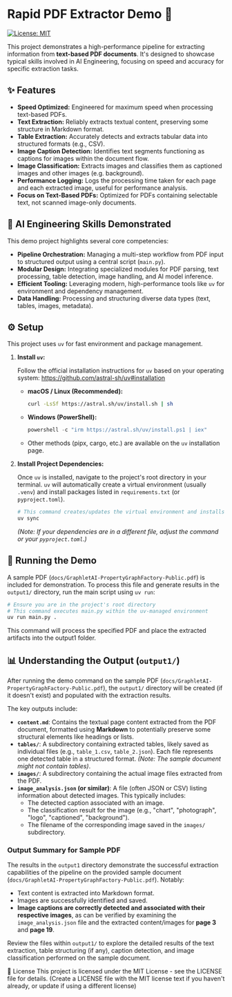 # Rapid PDF Extractor Demo 🚀

[![License: MIT](https://img.shields.io/badge/License-MIT-yellow.svg)](https://opensource.org/licenses/MIT) <!-- Optional: Replace MIT with your license -->

This project demonstrates a high-performance pipeline for extracting information from **text-based PDF documents**. It's designed to showcase typical skills involved in AI Engineering, focusing on speed and accuracy for specific extraction tasks.

## ✨ Features

*   **Speed Optimized:** Engineered for maximum speed when processing text-based PDFs.
*   **Text Extraction:** Reliably extracts textual content, preserving some structure in Markdown format.
*   **Table Extraction:** Accurately detects and extracts tabular data into structured formats (e.g., CSV).
*   **Image Caption Detection:** Identifies text segments functioning as captions for images within the document flow.
*   **Image Classification:** Extracts images and classifies them as captioned images and other images (e.g. background).
*   **Performance Logging:** Logs the processing time taken for each page and each extracted image, useful for performance analysis.
*   **Focus on Text-Based PDFs:** Optimized for PDFs containing selectable text, not scanned image-only documents.

## 🧠 AI Engineering Skills Demonstrated

This demo project highlights several core competencies:

*   **Pipeline Orchestration:** Managing a multi-step workflow from PDF input to structured output using a central script (`main.py`).
*   **Modular Design:** Integrating specialized modules for PDF parsing, text processing, table detection, image handling, and AI model inference.
*   **Efficient Tooling:** Leveraging modern, high-performance tools like `uv` for environment and dependency management.
*   **Data Handling:** Processing and structuring diverse data types (text, tables, images, metadata).

## ⚙️ Setup

This project uses `uv` for fast environment and package management.

1.  **Install `uv`:**

    Follow the official installation instructions for `uv` based on your operating system: https://github.com/astral-sh/uv#installation

    *   **macOS / Linux (Recommended):**
        ```bash
        curl -LsSf https://astral.sh/uv/install.sh | sh
        ```
    *   **Windows (PowerShell):**
        ```powershell
        powershell -c "irm https://astral.sh/uv/install.ps1 | iex"
        ```
    *   Other methods (pipx, cargo, etc.) are available on the `uv` installation page.

2.  **Install Project Dependencies:**

    Once `uv` is installed, navigate to the project's root directory in your terminal. `uv` will automatically create a virtual environment (usually `.venv`) and install packages listed in `requirements.txt` (or `pyproject.toml`).

    ```bash
    # This command creates/updates the virtual environment and installs packages
    uv sync
    ```
    *(Note: If your dependencies are in a different file, adjust the command or your `pyproject.toml`.)*

## 🚀 Running the Demo

A sample PDF (`docs/GraphletAI-PropertyGraphFactory-Public.pdf`) is included for demonstration. To process this file and generate results in the `output1/` directory, run the main script using `uv run`:

```bash
# Ensure you are in the project's root directory
# This command executes main.py within the uv-managed environment
uv run main.py .
```
This command will process the specified PDF and place the extracted artifacts into the output1 folder.

## 📊 Understanding the Output (`output1/`)

After running the demo command on the sample PDF (`docs/GraphletAI-PropertyGraphFactory-Public.pdf`), the `output1/` directory will be created (if it doesn't exist) and populated with the extraction results.

The key outputs include:

*   **`content.md`**: Contains the textual page content extracted from the PDF document, formatted using **Markdown** to potentially preserve some structural elements like headings or lists.
*   **`tables/`**: A subdirectory containing extracted tables, likely saved as individual files (e.g., `table_1.csv`, `table_2.json`). Each file represents one detected table in a structured format. *(Note: The sample document might not contain tables)*.
*   **`images/`**: A subdirectory containing the actual image files extracted from the PDF.
*   **`image_analysis.json` (or similar)**: A file (often JSON or CSV) listing information about detected images. This typically includes:
    *   The detected caption associated with an image.
    *   The classification result for the image (e.g., "chart", "photograph", "logo", "captioned", "background").
    *   The filename of the corresponding image saved in the `images/` subdirectory.

### Output Summary for Sample PDF

The results in the `output1` directory demonstrate the successful extraction capabilities of the pipeline on the provided sample document (`docs/GraphletAI-PropertyGraphFactory-Public.pdf`). Notably:

*   Text content is extracted into Markdown format.
*   Images are successfully identified and saved.
*   **Image captions are correctly detected and associated with their respective images**, as can be verified by examining the `image_analysis.json` file and the extracted content/images for **page 3** and **page 19**.

Review the files within `output1/` to explore the detailed results of the text extraction, table structuring (if any), caption detection, and image classification performed on the sample document.


📄 License
This project is licensed under the MIT License - see the LICENSE file for details. (Create a LICENSE file with the MIT license text if you haven't already, or update if using a different license)